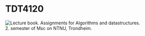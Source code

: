 # TDT4120
![Lecture book.]({{site.baseurl}}/https://user-images.githubusercontent.com/27822531/30959585-f528b202-a440-11e7-9deb-3e6ce17eb0be.jpeg)
Assignments for Algorithms and datastructures. </br>
2. semester of Msc on NTNU, Trondheim.
